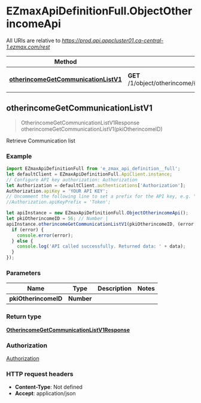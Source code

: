 # EZmaxApiDefinitionFull.ObjectOtherincomeApi

All URIs are relative to *https://prod.api.appcluster01.ca-central-1.ezmax.com/rest*

Method | HTTP request | Description
------------- | ------------- | -------------
[**otherincomeGetCommunicationListV1**](ObjectOtherincomeApi.md#otherincomeGetCommunicationListV1) | **GET** /1/object/otherincome/{pkiOtherincomeID}/getCommunicationList | Retrieve Communication list



## otherincomeGetCommunicationListV1

> OtherincomeGetCommunicationListV1Response otherincomeGetCommunicationListV1(pkiOtherincomeID)

Retrieve Communication list



### Example

```javascript
import EZmaxApiDefinitionFull from 'e_zmax_api_definition__full';
let defaultClient = EZmaxApiDefinitionFull.ApiClient.instance;
// Configure API key authorization: Authorization
let Authorization = defaultClient.authentications['Authorization'];
Authorization.apiKey = 'YOUR API KEY';
// Uncomment the following line to set a prefix for the API key, e.g. "Token" (defaults to null)
//Authorization.apiKeyPrefix = 'Token';

let apiInstance = new EZmaxApiDefinitionFull.ObjectOtherincomeApi();
let pkiOtherincomeID = 56; // Number | 
apiInstance.otherincomeGetCommunicationListV1(pkiOtherincomeID, (error, data, response) => {
  if (error) {
    console.error(error);
  } else {
    console.log('API called successfully. Returned data: ' + data);
  }
});
```

### Parameters


Name | Type | Description  | Notes
------------- | ------------- | ------------- | -------------
 **pkiOtherincomeID** | **Number**|  | 

### Return type

[**OtherincomeGetCommunicationListV1Response**](OtherincomeGetCommunicationListV1Response.md)

### Authorization

[Authorization](../README.md#Authorization)

### HTTP request headers

- **Content-Type**: Not defined
- **Accept**: application/json

